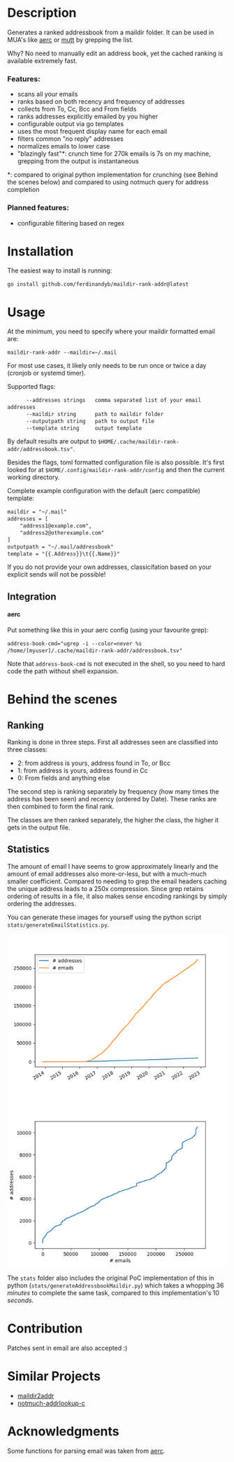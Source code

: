 # Description

Generates a ranked addressbook from a maildir folder. It can be used in MUA's
like [aerc](aerc-mail.org) or [mutt](http://www.mutt.org/) by grepping the
list.

Why? No need to manually edit an address book, yet the cached ranking is
available extremely fast.

### Features:
- scans all your emails
- ranks based on both recency and frequency of addresses
- collects from To, Cc, Bcc and From fields
- ranks addresses explicitly emailed by you higher
- configurable output via go templates
- uses the most frequent display name for each email
- filters common "no reply" addresses
- normalizes emails to lower case
- "blazingly fast"*: crunch time for 270k emails is 7s on my machine, grepping from the output is instantaneous

*: compared to original python implementation for crunching (see Behind the scenes below) and compared to using notmuch query for address completion

### Planned features:

- configurable filtering based on regex

# Installation

The easiest way to install is running:
```
go install github.com/ferdinandyb/maildir-rank-addr@latest
```

# Usage

At the minimum, you need to specify where your maildir formatted email are:

```
maildir-rank-addr --maildir=~/.mail
```

For most use cases, it likely only needs to be run once or twice a day (cronjob
or systemd timer).

Supported flags:

```
      --addresses strings   comma separated list of your email addresses
      --maildir string      path to maildir folder
      --outputpath string   path to output file
      --template string     output template
```

By default results are output to
`$HOME/.cache/maildir-rank-addr/addressbook.tsv"`.

Besides the flags, toml formatted configuration file is also possible. It's
first looked for at `$HOME/.config/maildir-rank-addr/config` and then the
current working directory.

Complete example configuration with the default (aerc compatible) template:

```
maildir = "~/.mail"
addresses = [
    "address1@example.com",
    "address2@otherexample.com"
]
outputpath = "~/.mail/addressbook"
template = "{{.Address}}\t{{.Name}}"
```

If you do not provide your own addresses, classicifation based on your explicit
sends will not be possible!

## Integration

#### aerc

Put something like this in your aerc config (using your favourite grep):
```
address-book-cmd="ugrep -i --color=never %s /home/[myuser]/.cache/maildir-rank-addr/addressbook.tsv"
```

Note that `address-book-cmd` is not executed in the shell, so you need to hard
code the path without shell expansion.

# Behind the scenes

## Ranking

Ranking is done in three steps. First all addresses seen are classified into
three classes:

- 2: from address is yours, address found in To, or Bcc
- 1: from address is yours, address found in Cc
- 0: From fields and anything else

The second step is ranking separately by frequency (how many times the address
has been seen) and recency (ordered by Date). These ranks are then combined to
form the final rank.

The classes are then ranked separately, the higher the class, the higher it
gets in the output file.

## Statistics

The amount of email I have seems to grow approximately linearly and the amount
of email addresses also more-or-less, but with a much-much smaller coefficient.
Compared to needing to grep the email headers caching the unique address leads
to a 250x compression. Since grep retains ordering of results in a file, it
also makes sense encoding rankings by simply ordering the addresses.

You can generate these images for yourself using the python script `stats/generateEmailStatistics.py`.

![Number of emails and address over time](stats/date-address.png)
![Ratio of address to email](stats/email-address.png)

The `stats` folder also includes the original PoC implementation of this in
python (`stats/generateAddressbookMaildir.py`) which takes a whopping 36
_minutes_ to complete the same task, compared to this implementation's 10
_seconds_.

# Contribution

Patches sent in email are also accepted :)

# Similar Projects

- [maildir2addr](https://github.com/BourgeoisBear/maildir2addr)
- [notmuch-addrlookup-c](https://github.com/aperezdc/notmuch-addrlookup-c)


# Acknowledgments

Some functions for parsing email was taken from [aerc](aerc-mail.org).
